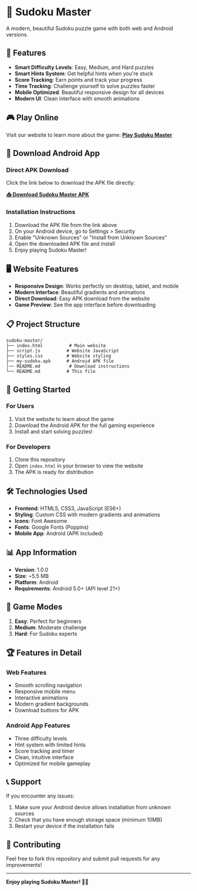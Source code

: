 # 🧩 Sudoku Master

A modern, beautiful Sudoku puzzle game with both web and Android versions.

## 🌟 Features

- **Smart Difficulty Levels**: Easy, Medium, and Hard puzzles
- **Smart Hints System**: Get helpful hints when you're stuck
- **Score Tracking**: Earn points and track your progress
- **Time Tracking**: Challenge yourself to solve puzzles faster
- **Mobile Optimized**: Beautiful responsive design for all devices
- **Modern UI**: Clean interface with smooth animations

## 🎮 Play Online

Visit our website to learn more about the game: **[Play Sudoku Master](https://kotecharooshi.github.io/sudoku-game/index.html)**

## 📱 Download Android App

### Direct APK Download
Click the link below to download the APK file directly:

**[📥 Download Sudoku Master APK](https://github.com/kotecharooshi/sudoku-game/raw/main/my-sudoku.apk)**

### Installation Instructions
1. Download the APK file from the link above
2. On your Android device, go to Settings > Security
3. Enable "Unknown Sources" or "Install from Unknown Sources"
4. Open the downloaded APK file and install
5. Enjoy playing Sudoku Master!

## 🖥️ Website Features

- **Responsive Design**: Works perfectly on desktop, tablet, and mobile
- **Modern Interface**: Beautiful gradients and animations
- **Direct Download**: Easy APK download from the website
- **Game Preview**: See the app interface before downloading

## 📋 Project Structure

```
sudoku-master/
├── index.html          # Main website
├── script.js          # Website JavaScript
├── styles.css         # Website styling
├── my-sudoku.apk      # Android APK file
│── README.md           # Download instructions
└── README.md          # This file
```

## 🚀 Getting Started

### For Users
1. Visit the website to learn about the game
2. Download the Android APK for the full gaming experience
3. Install and start solving puzzles!

### For Developers
1. Clone this repository
2. Open `index.html` in your browser to view the website
3. The APK is ready for distribution

## 🛠️ Technologies Used

- **Frontend**: HTML5, CSS3, JavaScript (ES6+)
- **Styling**: Custom CSS with modern gradients and animations
- **Icons**: Font Awesome
- **Fonts**: Google Fonts (Poppins)
- **Mobile App**: Android (APK included)

## 📊 App Information

- **Version**: 1.0.0
- **Size**: ~5.5 MB
- **Platform**: Android
- **Requirements**: Android 5.0+ (API level 21+)

## 🎯 Game Modes

1. **Easy**: Perfect for beginners
2. **Medium**: Moderate challenge
3. **Hard**: For Sudoku experts

## 🏆 Features in Detail

### Web Features
- Smooth scrolling navigation
- Responsive mobile menu
- Interactive animations
- Modern gradient backgrounds
- Download buttons for APK

### Android App Features
- Three difficulty levels
- Hint system with limited hints
- Score tracking and timer
- Clean, intuitive interface
- Optimized for mobile gameplay

## 📞 Support

If you encounter any issues:
1. Make sure your Android device allows installation from unknown sources
2. Check that you have enough storage space (minimum 10MB)
3. Restart your device if the installation fails

## 🤝 Contributing

Feel free to fork this repository and submit pull requests for any improvements!

---


**Enjoy playing Sudoku Master! 🧩✨**


